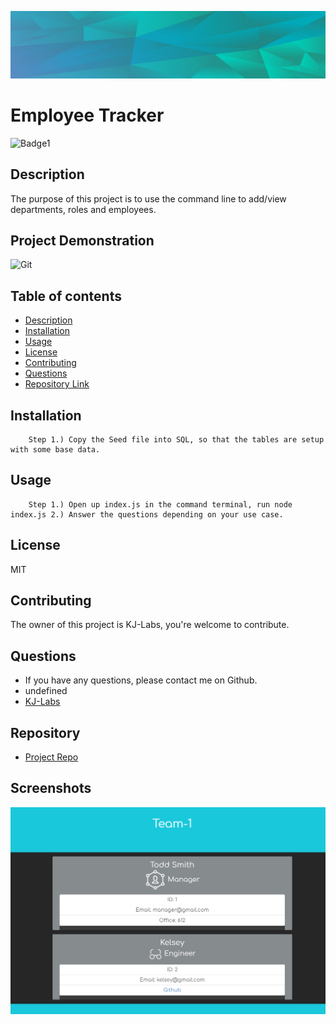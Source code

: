 

![Git](background.PNG)  
# Employee Tracker

![Badge1](https://img.shields.io/badge/License-MIT-Blue)


## Description 
The purpose of this project is to use the command line to add/view departments, roles and employees. 

## Project Demonstration
![Git](readmevideo.gif)  


## Table of contents

- [Description](#description)
- [Installation](#installation)
- [Usage](#usage)
- [License](#license)
- [Contributing](#contributing)
- [Questions](#questions)
- [Repository Link](#repository)



## Installation

        Step 1.) Copy the Seed file into SQL, so that the tables are setup with some base data. 

## Usage

        Step 1.) Open up index.js in the command terminal, run node index.js 2.) Answer the questions depending on your use case. 

## License
MIT 


## Contributing

The owner of this project is KJ-Labs, you're welcome to contribute.


## Questions

- If you have any questions, please contact me on Github.
- undefined
- [KJ-Labs](https://github.com/KJ-Labs)

## Repository

- [Project Repo](https://github.com/KJ-Labs/Employee-Tracker)

## Screenshots
![Git](screenshot.PNG)  


